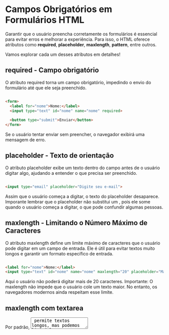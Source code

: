 # Campos Obrigatórios em Formulários HTML

Garantir que o usuário preencha corretamente os formulários é essencial para evitar erros e melhorar a experiência. Para isso, o HTML oferece atributos como **required**, **placeholder**, **maxlength**, **pattern**, entre outros.

Vamos explorar cada um desses atributos em detalhes!

## required - Campo obrigatório

O atributo required torna um campo obrigatório, impedindo o envio do formulário até que ele seja preenchido.

``` HTML

<form>
  <label for="nome">Nome:</label>
  <input type="text" id="nome" name="nome" required>
  
  <button type="submit">Enviar</button>
</form>

```

Se o usuário tentar enviar sem preencher, o navegador exibirá uma mensagem de erro.

## placeholder - Texto de orientação

O atributo placeholder exibe um texto dentro do campo antes de o usuário digitar algo, ajudando a entender o que precisa ser preenchido.

``` HTML

<input type="email" placeholder="Digite seu e-mail">

```

Assim que o usuário começa a digitar, o texto do placeholder desaparece. Imporante lembrar que o placeholder não substitui um <label>, pois ele some quando o usuário começa a digitar, o que pode confundir algumas pessoas.

## maxlength - Limitando o Número Máximo de Caracteres

O atributo maxlength define um limite máximo de caracteres que o usuário pode digitar em um campo de entrada. Ele é útil para evitar textos muito longos e garantir um formato específico de entrada.

``` HTML

<label for="nome">Nome:</label>
<input type="text" id="nome" name="nome" maxlength="20" placeholder="Máximo 20 caracteres">

```

Aqui o usuário não poderá digitar mais de 20 caracteres.  Importante: O maxlength não impede que o usuário cole um texto maior. No entanto, os navegadores modernos ainda respeitam esse limite.

## maxlength com textarea

Por padrão, <textarea> permite textos longos, mas podemos limitá-los com maxlength.

``` HTML

<label for="comentario">Comentário:</label>
<textarea id="comentario" name="comentario" maxlength="200" placeholder="Máximo 200 caracteres"></textarea>

```

Após 200 caracteres, o usuário não poderá digitar mais. Para mostrar quantos caracteres ainda podem ser digitados, podemos usar JavaScript (veremos isso mais adiante).

## pattern - Criando Validações Personalizadas com Expressões Regulares

O atributo pattern permite validar o conteúdo de um campo de entrada utilizando expressões regulares (Regex). Isso é útil para garantir que o usuário insira dados no formato correto, como CPF, telefone, senhas seguras, etc.

``` HTML

<!-- Apenas Letras (Nome) -->

<label for="nome">Nome:</label>
<input type="text" id="nome" name="nome" pattern="[A-Za-zÀ-ÿ\s]+" title="Apenas letras são permitidas">

<!-- Apenas Numeros (CPF) -->

<label for="cpf">CPF (somente números):</label>
<input type="text" id="cpf" name="cpf" pattern="\d{11}" title="Digite exatamente 11 números">

<!-- Formato para Telefone -->

<label for="telefone">Telefone:</label>
<input type="tel" id="telefone" name="telefone" pattern="\(\d{2}\) \d{5}-\d{4}" placeholder="(99) 99999-9999" title="Digite no formato (XX) XXXXX-XXXX">

<!-- Validação de caracteres para senha -->

<label for="senha">Senha:</label>
<input type="password" id="senha" name="senha" pattern="(?=.*\d)(?=.*[a-z])(?=.*[A-Z]).{8,}" title="A senha deve ter pelo menos 8 caracteres, incluindo uma letra maiúscula, uma minúscula e um número">

<!-- Validação de Email -->

<label for="email">E-mail:</label>
<input type="email" id="email" name="email" pattern="[a-z0-9._%+-]+@[a-z0-9.-]+\.[a-z]{2,4}$" title="Digite um e-mail válido">

```

- Se o usuário digitar algo fora do padrão, o formulário não será enviado.

- O atributo title exibe uma dica quando o usuário erra o formato.

## min e max - Restringindo Valores em Campos Numéricos e de Data

Os atributos min e max são usados para definir limites mínimos e máximos para campos numéricos e de data. Isso garante que o usuário insira um valor dentro de um intervalo permitido.

Se queremos restringir a idade entre 18 e 60 anos, usamos:

``` HTML

<label for="idade">Idade:</label>
<input type="number" id="idade" name="idade" min="18" max="60" required>

```

- O usuário não pode inserir um número menor que 18 ou maior que 60.

- Navegadores modernos bloqueiam valores inválidos no botão de incremento/decremento.

Agora o min e max em Campos de Data (date), Podemos restringir o intervalo de datas, por exemplo, para permitir apenas nascimentos entre 1900 e 2024:

``` HTML

<label for="nascimento">Data de Nascimento:</label>
<input type="date" id="nascimento" name="nascimento" min="1900-01-01" max="2024-12-31" required>

```

- O usuário só pode escolher datas dentro desse intervalo.

- O formato YYYY-MM-DD é padrão no HTML5.

Agora para min e max em Campos de Tempo (time), Se queremos limitar o horário de funcionamento de um sistema para entre 08:00 e 18:00, usamos:

``` HTML

<label for="horario">Escolha um horário:</label>
<input type="time" id="horario" name="horario" min="08:00" max="18:00" required>

```

- O usuário só pode selecionar horários entre 08:00 e 18:00.

